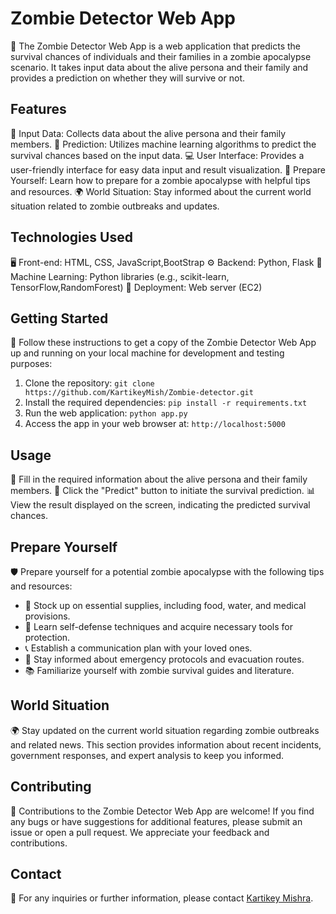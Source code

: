 # Zombie Detector Web App

🧟 The Zombie Detector Web App is a web application that predicts the survival chances of individuals and their families in a zombie apocalypse scenario. It takes input data about the alive persona and their family and provides a prediction on whether they will survive or not.

## Features

📝 Input Data: Collects data about the alive persona and their family members.
🔮 Prediction: Utilizes machine learning algorithms to predict the survival chances based on the input data.
💻 User Interface: Provides a user-friendly interface for easy data input and result visualization.
🧟 Prepare Yourself: Learn how to prepare for a zombie apocalypse with helpful tips and resources.
🌍 World Situation: Stay informed about the current world situation related to zombie outbreaks and updates.

## Technologies Used

🖥️ Front-end: HTML, CSS, JavaScript,BootStrap
⚙️ Backend: Python, Flask
🧠 Machine Learning: Python libraries (e.g., scikit-learn, TensorFlow,RandomForest)
🚀 Deployment: Web server (EC2)

## Getting Started

🚀 Follow these instructions to get a copy of the Zombie Detector Web App up and running on your local machine for development and testing purposes:

1. Clone the repository: `git clone https://github.com/KartikeyMish/Zombie-detector.git`
2. Install the required dependencies: `pip install -r requirements.txt`
3. Run the web application: `python app.py`
4. Access the app in your web browser at: `http://localhost:5000`

## Usage

📝 Fill in the required information about the alive persona and their family members.
🔎 Click the "Predict" button to initiate the survival prediction.
📊 View the result displayed on the screen, indicating the predicted survival chances.

## Prepare Yourself

🛡️ Prepare yourself for a potential zombie apocalypse with the following tips and resources:

- 🛒 Stock up on essential supplies, including food, water, and medical provisions.
- 🥋 Learn self-defense techniques and acquire necessary tools for protection.
- 📞 Establish a communication plan with your loved ones.
- 🚨 Stay informed about emergency protocols and evacuation routes.
- 📚 Familiarize yourself with zombie survival guides and literature.

## World Situation

🌍 Stay updated on the current world situation regarding zombie outbreaks and related news. This section provides information about recent incidents, government responses, and expert analysis to keep you informed.

## Contributing

🙌 Contributions to the Zombie Detector Web App are welcome! If you find any bugs or have suggestions for additional features, please submit an issue or open a pull request. We appreciate your feedback and contributions.


## Contact

📧 For any inquiries or further information, please contact [Kartikey Mishra](mailto:kartikeymishra626@gmail.com).
